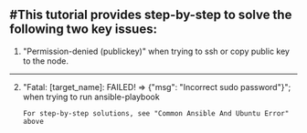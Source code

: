 #This tutorial provides step-by-step to solve the following two key issues:
---
1) "Permission-denied (publickey)" when trying to ssh or copy public key to the node.
---
2) "Fatal: [target_name]: FAILED! => {"msg": "Incorrect sudo password"}"; when trying to run ansible-playbook
       

       For step-by-step solutions, see "Common Ansible And Ubuntu Error" above